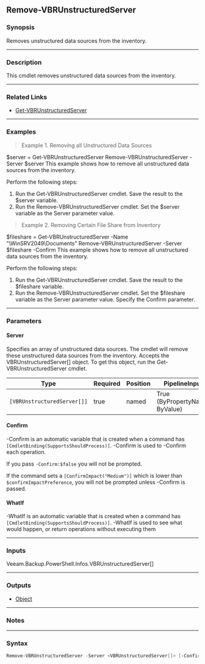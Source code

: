 Remove-VBRUnstructuredServer
----------------------------

### Synopsis
Removes unstructured data sources from the inventory.

---

### Description

This cmdlet removes unstructured data sources from the inventory.

---

### Related Links
* [Get-VBRUnstructuredServer](Get-VBRUnstructuredServer)

---

### Examples
> Example 1. Removing all Unstructured Data Sources

$server = Get-VBRUnstructuredServer
Remove-VBRUnstructuredServer -Server $server
This example shows how to remove all unstructured data sources from the inventory.

Perform the following steps:
1. Run the Get-VBRUnstructuredServer cmdlet. Save the result to the $server variable.
2. Run the Remove-VBRUnstructuredServer cmdlet. Set the $server variable as the Server parameter value.
> Example 2. Removing Certain File Share from Inventory

$fileshare = Get-VBRUnstructuredServer -Name "\\WinSRV2049\Documents"
Remove-VBRUnstructuredServer -Server $fileshare -Confirm
This example shows how to remove all unstructured data sources from the inventory.

Perform the following steps:
1. Run the Get-VBRUnstructuredServer cmdlet. Save the result to the $fileshare variable.
2. Run the Remove-VBRUnstructuredServer cmdlet. Set the $fileshare variable as the Server parameter value. Specify the Confirm parameter.

---

### Parameters
#### **Server**
Specifies an array of unstructured data sources. The cmdlet will remove these unstructured data sources from the inventory. Accepts the VBRUnstructuredServer[] object.  To get this object, run the Get-VBRUnstructuredServer cmdlet.

|Type                       |Required|Position|PipelineInput                 |
|---------------------------|--------|--------|------------------------------|
|`[VBRUnstructuredServer[]]`|true    |named   |True (ByPropertyName, ByValue)|

#### **Confirm**
-Confirm is an automatic variable that is created when a command has ```[CmdletBinding(SupportsShouldProcess)]```.
-Confirm is used to -Confirm each operation.

If you pass ```-Confirm:$false``` you will not be prompted.

If the command sets a ```[ConfirmImpact("Medium")]``` which is lower than ```$confirmImpactPreference```, you will not be prompted unless -Confirm is passed.

#### **WhatIf**
-WhatIf is an automatic variable that is created when a command has ```[CmdletBinding(SupportsShouldProcess)]```.
-WhatIf is used to see what would happen, or return operations without executing them

---

### Inputs
Veeam.Backup.PowerShell.Infos.VBRUnstructuredServer[]

---

### Outputs
* [Object](https://learn.microsoft.com/en-us/dotnet/api/System.Object)

---

### Notes

---

### Syntax
```PowerShell
Remove-VBRUnstructuredServer -Server <VBRUnstructuredServer[]> [-Confirm] [-WhatIf] [<CommonParameters>]
```
